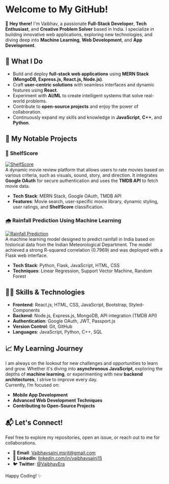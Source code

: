 # Welcome to My GitHub!

👋 **Hey there!** I'm Vaibhav, a passionate **Full-Stack Developer**, **Tech Enthusiast**, and **Creative Problem Solver** based in India. I specialize in building innovative web applications, exploring new technologies, and diving deep into **Machine Learning**, **Web Development**, and **App Development**.

## 🚀 What I Do

- Build and deploy **full-stack web applications** using **MERN Stack (MongoDB, Express.js, React.js, Node.js)**.
- Craft **user-centric solutions** with seamless interfaces and dynamic features using **React**.
- Experiment with **AI/ML** to create intelligent systems that solve real-world problems.
- Contribute to **open-source projects** and enjoy the power of collaboration.
- Continuously expand my skills and knowledge in **JavaScript**, **C++**, and **Python**.

## 💼 My Notable Projects

### 🌟 **ShelfScore**  
[![ShelfScore](https://via.placeholder.com/500x300)](https://github.com/VaibhavEra/ShelfScore)  
A dynamic movie review platform that allows users to rate movies based on various criteria, such as visuals, sound, story, and direction. It integrates **Google OAuth** for secure authentication and uses the **TMDB API** to fetch movie data.  
- **Tech Stack**: MERN Stack, Google OAuth, TMDB API  
- **Features**: Movie search, user-specific movie library, dynamic styling, user ratings, and **ShelfScore** classification.

### 🌧️ **Rainfall Prediction Using Machine Learning**  
[![Rainfall Prediction](https://via.placeholder.com/500x300)](https://github.com/VaibhavEra/rainfall-prediction-MajorProject)  
A machine learning model designed to predict rainfall in India based on historical data from the Indian Meteorological Department. The model achieved a strong R-squared correlation (0.7969) and was deployed with a Flask web interface.  
- **Tech Stack**: Python, Flask, JavaScript, HTML, CSS  
- **Techniques**: Linear Regression, Support Vector Machine, Random Forest

## 🧑‍💻 Skills & Technologies

- **Frontend**: React.js, HTML, CSS, JavaScript, Bootstrap, Styled-Components
- **Backend**: Node.js, Express.js, MongoDB, API integration (TMDB API)
- **Authentication**: Google OAuth, JWT, Passport.js
- **Version Control**: Git, GitHub
- **Languages**: JavaScript, Python, C++, SQL

## 📈 My Learning Journey

I am always on the lookout for new challenges and opportunities to learn and grow. Whether it's diving into **asynchronous JavaScript**, exploring the depths of **machine learning**, or experimenting with new **backend architectures**, I strive to improve every day.  
Currently, I’m focused on:
- **Mobile App Development**  
- **Advanced Web Development Techniques**  
- **Contributing to Open-Source Projects**

## 📬 Let's Connect!

Feel free to explore my repositories, open an issue, or reach out to me for collaborations.  
- 📧 **Email**: [Vaibhavsaini.msrit@gmail.com](mailto:Vaibhavsaini.msrit@gmail.com)  
- 💬 **LinkedIn**: [linkedin.com/in/vaibhavsaini15](https://www.linkedin.com/in/vaibhavsaini15/)  
- 🐦 **Twitter**: [@VaibhavEra](https://x.com/VaibhavEra)  

Happy Coding! ✨
